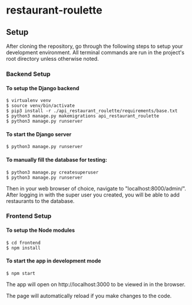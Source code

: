 # restaurant-roulette
## Setup
After cloning the repository, go through the following steps to setup your development environment.
All terminal commands are run in the project's root directory unless otherwise noted.

### Backend Setup
#### To setup the Django backend
```
$ virtualenv venv
$ source venv/bin/activate
$ pip3 install -r ./api_restaurant_roulette/requirements/base.txt
$ python3 manage.py makemigrations api_restaurant_roulette
$ python3 manage.py runserver
```
#### To start the Django server
```
$ python3 manage.py runserver
```
#### To manually fill the database for testing:
```
$ python3 manage.py createsuperuser
$ python3 manage.py runserver
```
Then in your web browser of choice, navigate to "localhost:8000/admin/".<br />
After logging in with the super user you created, you will be able to
add restaurants to the database.

### Frontend Setup
#### To setup the Node modules
```
$ cd frontend
$ npm install
```
#### To start the app in development mode
```
$ npm start
```
The app will open on http://localhost:3000 to be viewed in in the browser.

The page will automatically reload if you make changes to the code.